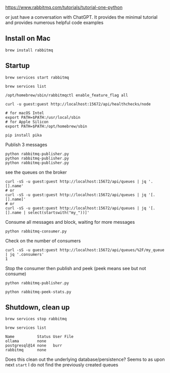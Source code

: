 
https://www.rabbitmq.com/tutorials/tutorial-one-python

or just have a conversation with ChatGPT. It provides the minimal tutorial and provides numerous helpful code examples

## Install on Mac

```
brew install rabbitmq
```

## Startup

```
brew services start rabbitmq
```

```
brew services list
```

```
/opt/homebrew/sbin/rabbitmqctl enable_feature_flag all
```

```
curl -u guest:guest http://localhost:15672/api/healthchecks/node
```

```
# for macOS Intel
export PATH=$PATH:/usr/local/sbin
# for Apple Silicon
export PATH=$PATH:/opt/homebrew/sbin
```

```
pip install pika
```

Publish 3 messages

```
python rabbitmq-publisher.py
python rabbitmq-publisher.py
python rabbitmq-publisher.py
```

see the queues on the broker

```
curl -sS -u guest:guest http://localhost:15672/api/queues | jq '.[].name'
# or
curl -sS -u guest:guest http://localhost:15672/api/queues | jq '[.[].name]'
# or
curl -sS -u guest:guest http://localhost:15672/api/queues | jq '[.[].name | select(startswith("my_"))]'
```

Consume all messages and block, waiting for more messages

```
python rabbitmq-consumer.py
```

Check on the number of consumers

```
curl -sS -u guest:guest http://localhost:15672/api/queues/%2F/my_queue | jq '.consumers'
1
```

Stop the consumer then publish and peek (peek means see but not consume)

```
python rabbitmq-publisher.py
```

```
python rabbitmq-peek-stats.py
```


## Shutdown, clean up

```
brew services stop rabbitmq
```

```
brew services list
```

```
Name          Status User File
ollama        none
postgresql@14 none   burr
rabbitmq      none
```

Does this clean out the underlying database/persistence? Seems to as upon next `start` I do not find the previously created queues

